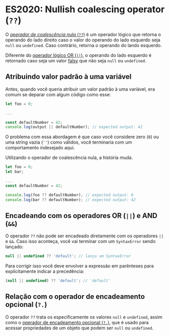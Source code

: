 # ES2020: Nullish coalescing operator (`??`)

O [_operador de coalescência nula_ (`??`)](https://developer.mozilla.org/en-US/docs/Web/JavaScript/Reference/Operators/Nullish_coalescing_operator) é um operador lógico que retorna o operando do lado direito caso o valor do operando do lado esquerdo seja `null` ou `undefined`. Caso contrário, retorna o operando do lando esquerdo.

Diferente do [operador lógico OR (`||`)](https://developer.mozilla.org/en-US/docs/Web/JavaScript/Reference/Operators/Logical_Operators#Logical_OR_2), o operando do lado esquerdo é retornado caso seja um valor [falsy](https://developer.mozilla.org/en-US/docs/Web/JavaScript/Reference/Operators/Logical_Operators#Description) que não seja `null` ou `undefined`.

## Atribuindo valor padrão à uma variável

Antes, quando você queria atribuir um valor padrão à uma variável, era comum se deparar com algum código como esse:

```javascript
let foo = 0;

...

const defaultNumber = 42;
console.log(output || defaultNumber); // expected output: 42
```

O problema com essa abordagem é que caso você considere zero (`0`) ou uma string vazia (`''`) como válidos, você terminaria com um comportamento indesejado aqui.

Utilizando o operador de coalescência nula, a história muda.

```javascript
let foo = 0;
let bar;

...
const defaultNumber = 42;

console.log(foo ?? defaultNumber); // expected output: 0
console.log(bar ?? defaultNumber); // expected output: 42
```

## Encadeando com os operadores OR (`||`) e AND (`&&`)

O operador `??` não pode ser encadeado diretamente com os operadores `||` e `&&`. Caso isso aconteça, você vai terminar com um `SyntaxError` sendo lançado:

```javascript
null || undefined ?? 'default'; // lança um SyntaxError
```

Para corrigir isso você deve envolver a expressão em parênteses para explicitamente indicar a precedência:

```javascript
(null || undefined) ?? 'default'; // 'default'
```

## Relação com o operador de encadeamento opcional (`?.`)

O operador `??` trata os especificamente os valores `null` e `undefined`, assim como o [operador de encadeamento opcional (`?.`)](https://www.linkedin.com/pulse/es2020-optional-chaining-operator-mesaque-do-nascimento-francisco/), que é usado para acessar propriedades de um objeto que podem ser `null` ou `undefined`.
